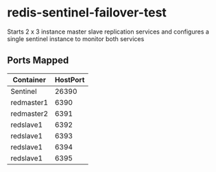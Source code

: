 # redis-sentinel-failover-test

Starts 2 x 3 instance master slave replication services and configures a single sentinel instance to monitor both services

## Ports Mapped

| Container   | HostPort |
| ----------- | -------- |
| Sentinel    | 26390    |
| redmaster1  | 6390     |
| redmaster2  | 6391     |
| redslave1   | 6392     |
| redslave1   | 6393     |
| redslave1   | 6394     |
| redslave1   | 6395     |
